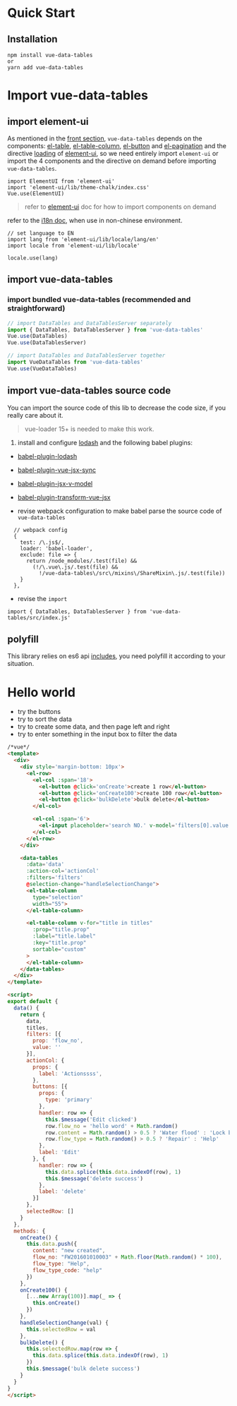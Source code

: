 # Quick Start

## Installation

```
npm install vue-data-tables
or
yarn add vue-data-tables
```

# Import vue-data-tables

## import element-ui
As mentioned in the [front section](/en-us/?id=vue-data-tables), `vue-data-tables` depends on the components: [el-table](http://element.eleme.io/#/en-US/component/table), [el-table-column](http://element.eleme.io/#/en-US/component/table#table-column-attributes), [el-button](http://element.eleme.io/#/en-US/component/button) and [el-pagination](http://element.eleme.io/#/en-US/component/pagination) and the directive [loading](http://element.eleme.io/#/en-US/component/loading) of [element-ui](http://element.eleme.io/), so we need entirely import `element-ui` or import the 4 components and the directive on demand before importing `vue-data-tables`.

```
import ElementUI from 'element-ui'
import 'element-ui/lib/theme-chalk/index.css'
Vue.use(ElementUI)
```

> refer to [element-ui](http://element.eleme.io/#/en-US/component/quickstart) doc for how to import components on demand


refer to the [i18n doc](http://element.eleme.io/#/en-US/component/i18n#internationalization), when use in non-chinese environment.

```
// set language to EN
import lang from 'element-ui/lib/locale/lang/en'
import locale from 'element-ui/lib/locale'

locale.use(lang)
```

## import vue-data-tables

### import bundled vue-data-tables (recommended and straightforward)
```js
// import DataTables and DataTablesServer separately
import { DataTables, DataTablesServer } from 'vue-data-tables'
Vue.use(DataTables)
Vue.use(DataTablesServer)

// import DataTables and DataTablesServer together
import VueDataTables from 'vue-data-tables'
Vue.use(VueDataTables)
```

## import vue-data-tables source code
You can import the source code of this lib to decrease the code size, if you really care about it.

> vue-loader 15+ is needed to make this work.

1. install and configure [lodash](https://lodash.com/) and the following babel plugins:
  * [babel-plugin-lodash](https://github.com/lodash/babel-plugin-lodash)
  * [babel-plugin-vue-jsx-sync](https://github.com/njleonzhang/babel-plugin-vue-jsx-sync)
  * [babel-plugin-jsx-v-model](https://github.com/nickmessing/babel-plugin-jsx-v-model)
  * [babel-plugin-transform-vue-jsx](https://github.com/vuejs/babel-plugin-transform-vue-jsx)

* revise webpack configuration to make babel parse the source code of `vue-data-tables`
```
  // webpack config
  {
    test: /\.js$/,
    loader: 'babel-loader',
    exclude: file => {
      return /node_modules/.test(file) &&
        (!/\.vue\.js/.test(file) &&
          !/vue-data-tables\/src\/mixins\/ShareMixin\.js/.test(file))
    }
  },
```

* revise the `import`

```
import { DataTables, DataTablesServer } from 'vue-data-tables/src/index.js'
```

## polyfill
This library relies on es6 api [includes](https://developer.mozilla.org/en-US/docs/Web/JavaScript/Reference/Global_Objects/Array/includes), you need polyfill it according to your situation.

# Hello world
* try the buttons
* try to sort the data
* try to create some data, and then page left and right
* try to enter something in the input box to filter the data

```html
/*vue*/
<template>
  <div>
    <div style='margin-bottom: 10px'>
      <el-row>
        <el-col :span='18'>
          <el-button @click='onCreate'>create 1 row</el-button>
          <el-button @click='onCreate100'>create 100 row</el-button>
          <el-button @click='bulkDelete'>bulk delete</el-button>
        </el-col>

        <el-col :span='6'>
          <el-input placeholder='search NO.' v-model='filters[0].value'></el-input>
        </el-col>
      </el-row>
    </div>

    <data-tables
      :data='data'
      :action-col='actionCol'
      :filters='filters'
      @selection-change="handleSelectionChange">
      <el-table-column
        type="selection"
        width="55">
      </el-table-column>

      <el-table-column v-for="title in titles"
        :prop="title.prop"
        :label="title.label"
        :key="title.prop"
        sortable="custom"
      >
      </el-table-column>
    </data-tables>
  </div>
</template>

<script>
export default {
  data() {
    return {
      data,
      titles,
      filters: [{
        prop: 'flow_no',
        value: ''
      }],
      actionCol: {
        props: {
          label: 'Actionssss',
        },
        buttons: [{
          props: {
            type: 'primary'
          },
          handler: row => {
            this.$message('Edit clicked')
            row.flow_no = 'hello word' + Math.random()
            row.content = Math.random() > 0.5 ? 'Water flood' : 'Lock broken'
            row.flow_type = Math.random() > 0.5 ? 'Repair' : 'Help'
          },
          label: 'Edit'
        }, {
          handler: row => {
            this.data.splice(this.data.indexOf(row), 1)
            this.$message('delete success')
          },
          label: 'delete'
        }]
      },
      selectedRow: []
    }
  },
  methods: {
    onCreate() {
      this.data.push({
        content: "new created",
        flow_no: "FW201601010003" + Math.floor(Math.random() * 100),
        flow_type: "Help",
        flow_type_code: "help"
      })
    },
    onCreate100() {
      [...new Array(100)].map(_ => {
        this.onCreate()
      })
    },
    handleSelectionChange(val) {
      this.selectedRow = val
    },
    bulkDelete() {
      this.selectedRow.map(row => {
        this.data.splice(this.data.indexOf(row), 1)
      })
      this.$message('bulk delete success')
    }
  }
}
</script>
```
